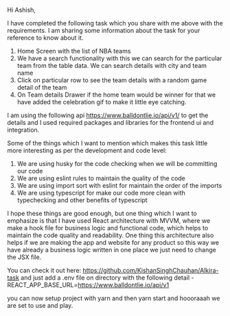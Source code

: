 Hi Ashish,

I have completed the following task which you share with me above with the requirements. I am sharing some information about the task for your reference to know about it.

1. Home Screen with the list of NBA teams
2. We have a search functionality with this we can search for the particular team from the table data. We can search details with city and team name
3. Click on particular row to see the team details with a random game detail of the team
4. On Team details Drawer if the home team would be winner for that we have added the celebration gif to make it little eye catching.

I am using the following api https://www.balldontlie.io/api/v1/ to get the details and I used required packages and libraries for the frontend ui and integration.

Some of the things which I want to mention which makes this task little more interesting as per the development and code level:

1. We are using husky for the code checking when we will be committing our code
2. We are using eslint rules to maintain the quality of the code
3. We are using import sort with eslint for maintain the order of the imports
4. We are using typescript for make our code more clean with typechecking and other benefits of typescript

I hope these things are good enough, but one thing which I want to emphasize is that I have used React architecture with MVVM, where we make a hook file for business logic and functional code, which helps to maintain the code quality and readability. One thing this architecture also helps if we are making the app and website for any product so this way we have already a business logic written in one place we just need to change the JSX file.

You can check it out here: https://github.com/KishanSinghChauhan/Alkira-task and just add a .env file on directory with the following detail - REACT_APP_BASE_URL=https://www.balldontlie.io/api/v1

you can now setup project with yarn and then yarn start and hoooraaah we are set to use and play.

